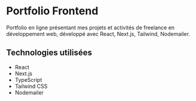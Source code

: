 # Portfolio Frontend

Portfolio en ligne présentant mes projets et activités de freelance en développement web, développé avec React, Next.js, Tailwind, Nodemailer.

## Technologies utilisées

- React
- Next.js
- TypeScript
- Tailwind CSS
- Nodemailer